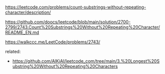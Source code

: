 https://leetcode.com/problems/count-substrings-without-repeating-character/description/

https://github.com/doocs/leetcode/blob/main/solution/2700-2799/2743.Count%20Substrings%20Without%20Repeating%20Character/README_EN.md

https://walkccc.me/LeetCode/problems/2743/

related:
* https://github.com/AlKiAl/leetcode_com/tree/main/3.%20Longest%20Substring%20Without%20Repeating%20Characters
